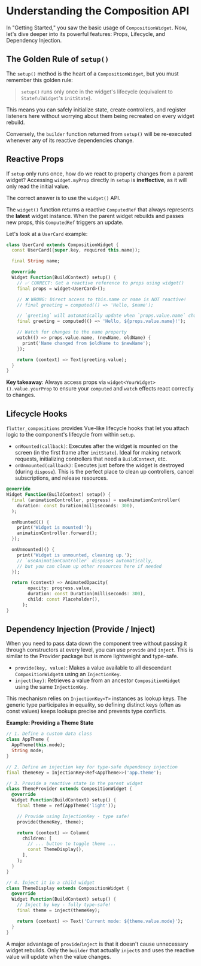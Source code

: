 # Understanding the Composition API

In "Getting Started," you saw the basic usage of `CompositionWidget`. Now, let's dive deeper into its powerful features: Props, Lifecycle, and Dependency Injection.

## The Golden Rule of `setup()`

The `setup()` method is the heart of a `CompositionWidget`, but you must remember this golden rule:

> `setup()` runs only once in the widget's lifecycle (equivalent to `StatefulWidget`'s `initState`).

This means you can safely initialize state, create controllers, and register listeners here without worrying about them being recreated on every widget rebuild.

Conversely, the `builder` function returned from `setup()` will be re-executed whenever any of its reactive dependencies change.

## Reactive Props

If `setup` only runs once, how do we react to property changes from a parent widget? Accessing `widget.myProp` directly in `setup` is **ineffective**, as it will only read the initial value.

The correct answer is to use the `widget()` API.

The `widget()` function returns a reactive `ComputedRef` that always represents the **latest** widget instance. When the parent widget rebuilds and passes new props, this `ComputedRef` triggers an update.

Let's look at a `UserCard` example:

```dart
class UserCard extends CompositionWidget {
  const UserCard({super.key, required this.name});

  final String name;

  @override
  Widget Function(BuildContext) setup() {
    // ✅ CORRECT: Get a reactive reference to props using widget()
    final props = widget<UserCard>();

    // ❌ WRONG: Direct access to this.name or name is NOT reactive!
    // final greeting = computed(() => 'Hello, $name');

    // `greeting` will automatically update when `props.value.name` changes
    final greeting = computed(() => 'Hello, ${props.value.name}!');

    // Watch for changes to the name property
    watch(() => props.value.name, (newName, oldName) {
      print('Name changed from $oldName to $newName');
    });

    return (context) => Text(greeting.value);
  }
}
```

**Key takeaway**: Always access props via `widget<YourWidget>().value.yourProp` to ensure your `computed` and `watch` effects react correctly to changes.

## Lifecycle Hooks

`flutter_compositions` provides Vue-like lifecycle hooks that let you attach logic to the component's lifecycle from within `setup`.

- `onMounted(callback)`: Executes after the widget is mounted on the screen (in the first frame after `initState`). Ideal for making network requests, initializing controllers that need a `BuildContext`, etc.
- `onUnmounted(callback)`: Executes just before the widget is destroyed (during `dispose`). This is the perfect place to clean up controllers, cancel subscriptions, and release resources.

```dart
@override
Widget Function(BuildContext) setup() {
  final (animationController, progress) = useAnimationController(
    duration: const Duration(milliseconds: 300),
  );

  onMounted(() {
    print('Widget is mounted!');
    animationController.forward();
  });

  onUnmounted(() {
    print('Widget is unmounted, cleaning up.');
    // `useAnimationController` disposes automatically,
    // but you can clean up other resources here if needed
  });

  return (context) => AnimatedOpacity(
        opacity: progress.value,
        duration: const Duration(milliseconds: 300),
        child: const Placeholder(),
      );
}
```

## Dependency Injection (Provide / Inject)

When you need to pass data down the component tree without passing it through constructors at every level, you can use `provide` and `inject`. This is similar to the Provider package but is more lightweight and type-safe.

- `provide(key, value)`: Makes a value available to all descendant `CompositionWidget`s using an `InjectionKey`.
- `inject(key)`: Retrieves a value from an ancestor `CompositionWidget` using the same `InjectionKey`.

This mechanism relies on `InjectionKey<T>` instances as lookup keys. The generic type participates in equality, so defining distinct keys (often as const values) keeps lookups precise and prevents type conflicts.

**Example: Providing a Theme State**

```dart
// 1. Define a custom data class
class AppTheme {
  AppTheme(this.mode);
  String mode;
}

// 2. Define an injection key for type-safe dependency injection
final themeKey = InjectionKey<Ref<AppTheme>>('app.theme');

// 3. Provide a reactive state in the parent widget
class ThemeProvider extends CompositionWidget {
  @override
  Widget Function(BuildContext) setup() {
    final theme = ref(AppTheme('light'));

    // Provide using InjectionKey - type safe!
    provide(themeKey, theme);

    return (context) => Column(
      children: [
        // ... button to toggle theme ...
        const ThemeDisplay(),
      ],
    );
  }
}

// 4. Inject it in a child widget
class ThemeDisplay extends CompositionWidget {
  @override
  Widget Function(BuildContext) setup() {
    // Inject by key - fully type-safe!
    final theme = inject(themeKey);

    return (context) => Text('Current mode: ${theme.value.mode}');
  }
}
```

A major advantage of `provide`/`inject` is that it doesn't cause unnecessary widget rebuilds. Only the `builder` that actually `inject`s and uses the reactive value will update when the value changes.
